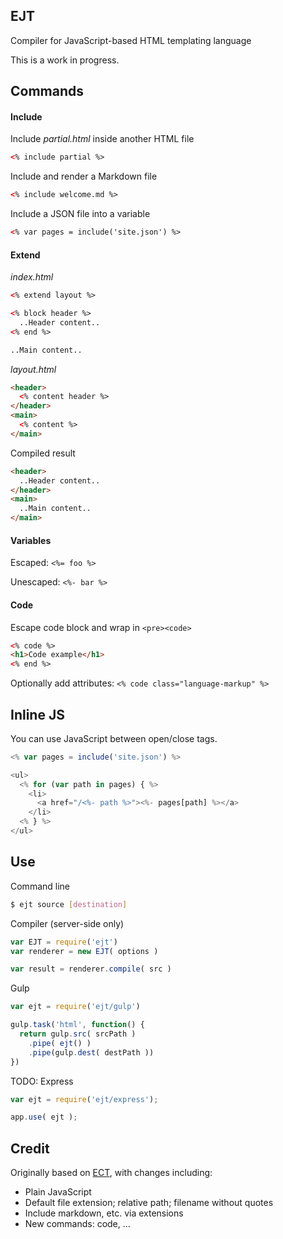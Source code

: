 ## EJT

Compiler for JavaScript-based HTML templating language

This is a work in progress.

## Commands

#### Include

Include *partial.html* inside another HTML file

```html
<% include partial %>
```

Include and render a Markdown file

```html
<% include welcome.md %>
```

Include a JSON file into a variable

```html
<% var pages = include('site.json') %>
```

#### Extend

*index.html*

```html
<% extend layout %>

<% block header %>
  ..Header content..
<% end %>

..Main content..
```

*layout.html*

```html
<header>
  <% content header %>
</header>
<main>
  <% content %>
</main>
```

Compiled result

```html
<header>
  ..Header content..
</header>
<main>
  ..Main content..
</main>
```

#### Variables

Escaped: `<%= foo %>`

Unescaped: `<%- bar %>`

#### Code

Escape code block and wrap in `<pre><code>`

```html
<% code %>
<h1>Code example</h1>
<% end %>
```

Optionally add attributes: `<% code class="language-markup" %>`

## Inline JS

You can use JavaScript between open/close tags.

```js
<% var pages = include('site.json') %>

<ul>
  <% for (var path in pages) { %>
    <li>
      <a href="/<%- path %>"><%- pages[path] %></a>
    </li>
  <% } %>
</ul>
```

## Use


Command line

```bash
$ ejt source [destination]
```

Compiler (server-side only)

```js
var EJT = require('ejt')
var renderer = new EJT( options )

var result = renderer.compile( src )
```

Gulp

```js
var ejt = require('ejt/gulp')

gulp.task('html', function() {
  return gulp.src( srcPath )
    .pipe( ejt() )
    .pipe(gulp.dest( destPath ))
})
```

TODO: Express

```js
var ejt = require('ejt/express');

app.use( ejt );
```

## Credit

Originally based on [ECT](https://github.com/baryshev/ect), with changes including:

- Plain JavaScript
- Default file extension; relative path; filename without quotes
- Include markdown, etc. via extensions
- New commands: code, ...
